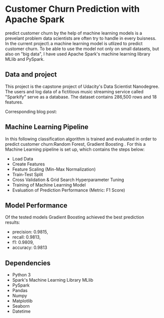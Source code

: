 # Customer Churn Prediction with Apache Spark
predict customer churn by the help of machine learning models is a prevelant problem data scientists are often try to handle in every buisness. In the current project\ a machine learning model is utlized to predict customer churn. To be able to use the model not only on small datasets, but also on "big data", I have used Apache Spark's machine learning library MLlib and PySpark.

## Data and project
This project is the capstone project of Udacity's Data Scientist Nanodegree. The users and log data of a fictitious music streaming service called "Sparkify" serve as a database. The dataset contains 286,500 rows and 18 features. 

Corresponding blog post:

## Machine Learning Pipeline
In this following classification algorithm is trained and evaluated in order to predict customer churn:Random Forest, Gradient Boosting . For this a Machine Learning pipeline is set up, which contains the steps below:
- Load Data
- Create Features
- Feature Scaling (Min-Max Normalization)
- Train-Test Split
- Cross Validation & Grid Search Hyperparameter Tuning
- Training of Machine Learning Model
- Evaluation of Prediction Performance (Metric: F1 Score)

## Model Performance
Of the tested models Gradient Boosting achieved the best prediction results:
- precision: 0.9815,
- recall: 0.9813, 
- f1: 0.9809, 
- accuracy: 0.9813

## Dependencies
- Python 3
- Spark's Machine Learning Library MLlib
- PySpark
- Pandas
- Numpy
- Matplotlib
- Seaborn
- Datetime
